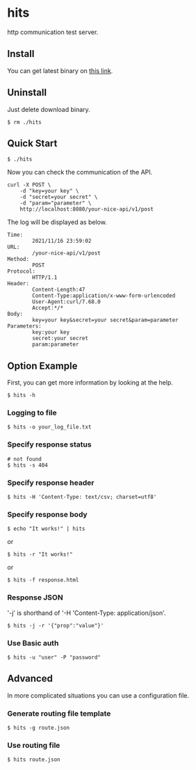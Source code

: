 # hits

http communication test server.

## Install

You can get latest binary on [this link](https://github.com/twinbird/hits/releases/latest).

## Uninstall

Just delete download binary.

```
$ rm ./hits
```

## Quick Start

```
$ ./hits
```

Now you can check the communication of the API.

```
curl -X POST \
	-d "key=your key" \
	-d "secret=your secret" \
	-d "param="parameter" \
	http://localhost:8080/your-nice-api/v1/post
```

The log will be displayed as below.

```
Time:
        2021/11/16 23:59:02
URL:
        /your-nice-api/v1/post
Method:
        POST
Protocol:
        HTTP/1.1
Header:
        Content-Length:47
        Content-Type:application/x-www-form-urlencoded
        User-Agent:curl/7.68.0
        Accept:*/*
Body:
        key=your key&secret=your secret&param=parameter
Parameters:
        key:your key
        secret:your secret
        param:parameter
```

## Option Example

First, you can get more information by looking at the help.

```
$ hits -h
```

### Logging to file

```
$ hits -o your_log_file.txt
```

### Specify response status

```
# not found
$ hits -s 404 
```

### Specify response header

```
$ hits -H 'Content-Type: text/csv; charset=utf8'
```

### Specify response body

```
$ echo "It works!" | hits
```

or

```
$ hits -r "It works!"
```

or 

```
$ hits -f response.html
```

### Response JSON

'-j' is shorthand of '-H 'Content-Type: application/json'.

```
$ hits -j -r '{"prop":"value"}'
```

### Use Basic auth

```
$ hits -u "user" -P "password"
```

## Advanced

In more complicated situations you can use a configuration file.

### Generate routing file template

```
$ hits -g route.json
```

### Use routing file

```
$ hits route.json
```

